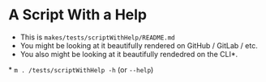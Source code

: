 # A Script With a Help

- This is `makes/tests/scriptWithHelp/README.md`
- You might be looking at it beautifully rendered on GitHub / GitLab / etc.
- You also might be looking at it beautifully rendedred on the CLI\*.

\* `m . /tests/scriptWithHelp -h` (or `--help`)
